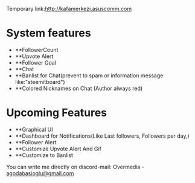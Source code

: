 
Temporary link:http://kafamerkezi.asuscomm.com


# System features

- **FollowerCount
- **Upvote Alert
- **Follower Goal
- **Chat
- **Banlist for Chat(prevent to spam or information message like:"steemitboard")
- **Colored Nicknames on Chat (Author always red)


# Upcoming Features

- **Graphical UI
- **Dashboard for Notifications(Like Last followers, Followers per day,)
- **Follower Alert
- **Customize Upvote Alert And Gif
- **Customize to Banlist

You can write me directly on discord-mail: Overmedia - agodabasioglu@gmail.com
